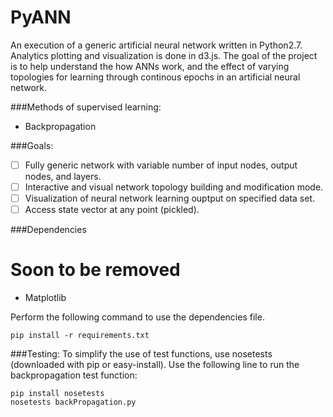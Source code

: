 PyANN
=====

An execution of a generic artificial neural network written in Python2.7.
Analytics plotting and visualization is done in d3.js. The goal of the project is
to help understand the how ANNs work, and the effect of varying topologies for learning
through continous epochs in an artificial neural network.

###Methods of supervised learning:
- Backpropagation

###Goals:
- [ ] Fully generic network with variable number of input nodes, output nodes, and layers.
- [ ] Interactive and visual network topology building and modification mode.
- [ ] Visualization of neural network learning ouptput on specified data set.
- [ ] Access state vector at any point (pickled).

###Dependencies
# Soon to be removed
- Matplotlib

Perform the following command to use the dependencies file.
```
pip install -r requirements.txt
```

###Testing:
To simplify the use of test functions, use nosetests (downloaded with pip or
easy-install). Use the following line to run the backpropagation test
function:

```
pip install nosetests
nosetests backPropagation.py
```
